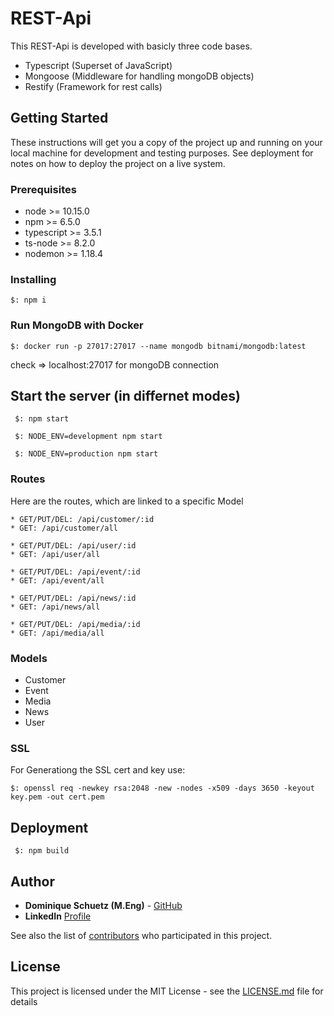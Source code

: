 # REST-Api

This REST-Api is developed with basicly three code bases.

* Typescript (Superset of JavaScript)
* Mongoose (Middleware for handling mongoDB objects)
* Restify (Framework for rest calls)

## Getting Started

These instructions will get you a copy of the project up and running on your local machine for development and testing purposes. See deployment for notes on how to deploy the project on a live system.

### Prerequisites

* node >= 10.15.0
* npm >= 6.5.0
* typescript >= 3.5.1
* ts-node >= 8.2.0
* nodemon >= 1.18.4

### Installing

```
$: npm i
```
### Run MongoDB with Docker

```
$: docker run -p 27017:27017 --name mongodb bitnami/mongodb:latest
```
check => localhost:27017 for mongoDB connection

## Start the server (in differnet modes)
```
 $: npm start
```
```
 $: NODE_ENV=development npm start
```
``` 
 $: NODE_ENV=production npm start
```

### Routes

Here are the routes, which are linked to a specific Model
```
* GET/PUT/DEL: /api/customer/:id
* GET: /api/customer/all
```

```
* GET/PUT/DEL: /api/user/:id
* GET: /api/user/all
```

```
* GET/PUT/DEL: /api/event/:id
* GET: /api/event/all
```

```
* GET/PUT/DEL: /api/news/:id
* GET: /api/news/all
```

```
* GET/PUT/DEL: /api/media/:id
* GET: /api/media/all
```

### Models

* Customer
* Event
* Media
* News
* User


### SSL

For Generationg the SSL cert and key use:
```
$: openssl req -newkey rsa:2048 -new -nodes -x509 -days 3650 -keyout key.pem -out cert.pem
```

## Deployment

``` 
 $: npm build
```

## Author

* **Dominique Schuetz (M.Eng)** - [GitHub](https://github.com/DominiqueSchuetz)
* **LinkedIn** [Profile](https://www.linkedin.com/in/dominique-schütz-690349a9/)

See also the list of [contributors](https://github.com/your/project/contributors) who participated in this project.

## License

This project is licensed under the MIT License - see the [LICENSE.md](LICENSE.md) file for details

